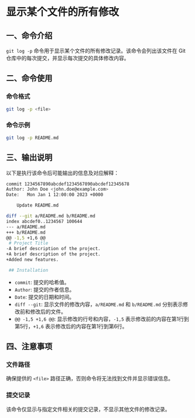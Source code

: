 # 显示某个文件的所有修改

## 一、命令介绍

`git log -p` 命令用于显示某个文件的所有修改记录。该命令会列出该文件在 Git 仓库中的每次提交，并显示每次提交的具体修改内容。

## 二、命令使用

### 命令格式

```bash
git log -p <file>
```

### 命令示例

```bash
git log -p README.md
```

## 三、输出说明

以下是执行该命令后可能输出的信息及对应解释：

```bash
commit 1234567890abcdef1234567890abcdef12345678
Author: John Doe <john.doe@example.com>
Date:   Mon Jan 1 12:00:00 2023 +0000

    Update README.md

diff --git a/README.md b/README.md
index abcdef0..1234567 100644
--- a/README.md
+++ b/README.md
@@ -1,5 +1,6 @@
 # Project Title
-A brief description of the project.
+A brief description of the project.
+Added new features.

 ## Installation
```

- `commit`: 提交的哈希值。
- `Author`: 提交的作者信息。
- `Date`: 提交的日期和时间。
- `diff --git`: 显示文件的修改内容，`a/README.md` 和 `b/README.md` 分别表示修改前和修改后的文件。
- `@@ -1,5 +1,6 @@`: 显示修改的行号和内容，`-1,5` 表示修改前的内容在第1行到第5行，`+1,6` 表示修改后的内容在第1行到第6行。

## 四、注意事项

### 文件路径

确保提供的 `<file>` 路径正确，否则命令将无法找到文件并显示错误信息。

### 提交记录

该命令仅显示与指定文件相关的提交记录，不显示其他文件的修改记录。
